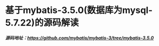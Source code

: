 # 基于mybatis-3.5.0(数据库为mysql-5.7.22)的源码解读

##### 源码地址：https://github.com/mybatis/mybatis-3/tree/mybatis-3.5.0


